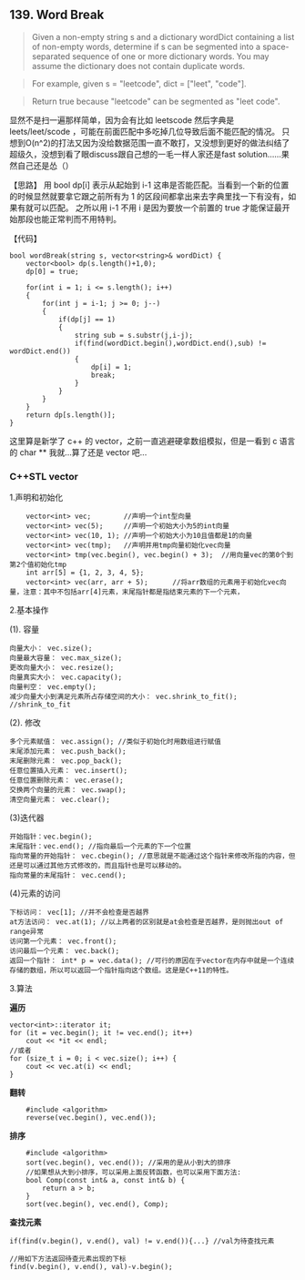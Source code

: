 ## 139. Word Break

>  Given a non-empty string s and a dictionary wordDict containing a list of non-empty words, determine if s can be segmented into a space-separated sequence of one or more dictionary words. You may assume the dictionary does not contain duplicate words.

>For example, given
>s = "leetcode",
>dict = ["leet", "code"].

>Return true because "leetcode" can be segmented as "leet code". 

显然不是扫一遍那样简单，因为会有比如 leetscode 然后字典是 leets/leet/scode ，可能在前面匹配中多吃掉几位导致后面不能匹配的情况。
只想到O(n^2)的打法又因为没给数据范围一直不敢打，又没想到更好的做法纠结了超级久，没想到看了眼discuss跟自己想的一毛一样人家还是fast solution……果然自己还是怂（）

【思路】
用 bool dp[i] 表示从起始到 i-1 这串是否能匹配。当看到一个新的位置的时候显然就要拿它跟之前所有为 1 的区段间都拿出来去字典里找一下有没有，如果有就可以匹配。
之所以用 i-1 不用 i 是因为要放一个前置的 true 才能保证最开始那段也能正常判而不用特判。

【代码】
```
bool wordBreak(string s, vector<string>& wordDict) {
	vector<bool> dp(s.length()+1,0);
	dp[0] = true;
	
	for(int i = 1; i <= s.length(); i++)
	{
		for(int j = i-1; j >= 0; j--)
		{
			if(dp[j] == 1) 
			{
				string sub = s.substr(j,i-j);
				if(find(wordDict.begin(),wordDict.end(),sub) != wordDict.end()) 
				{
					dp[i] = 1;
					break;
				}
			}
		}  	
	}
	return dp[s.length()];  
}
```

这里算是新学了 c++ 的 vector，之前一直逃避硬拿数组模拟，但是一看到 c 语言的 char ** 我就...算了还是 vector 吧...

### **C++STL vector**

1.声明和初始化

```
    vector<int> vec;        //声明一个int型向量
    vector<int> vec(5);     //声明一个初始大小为5的int向量
    vector<int> vec(10, 1); //声明一个初始大小为10且值都是1的向量
    vector<int> vec(tmp);   //声明并用tmp向量初始化vec向量
    vector<int> tmp(vec.begin(), vec.begin() + 3);  //用向量vec的第0个到第2个值初始化tmp
    int arr[5] = {1, 2, 3, 4, 5};   
    vector<int> vec(arr, arr + 5);      //将arr数组的元素用于初始化vec向量，注意：其中不包括arr[4]元素，末尾指针都是指结束元素的下一个元素，
```

2.基本操作

(1). 容量

    向量大小： vec.size();
    向量最大容量： vec.max_size();
    更改向量大小： vec.resize();
    向量真实大小： vec.capacity();
    向量判空： vec.empty();
    减少向量大小到满足元素所占存储空间的大小： vec.shrink_to_fit(); //shrink_to_fit

(2). 修改

    多个元素赋值： vec.assign(); //类似于初始化时用数组进行赋值
    末尾添加元素： vec.push_back();
    末尾删除元素： vec.pop_back();
    任意位置插入元素： vec.insert();
    任意位置删除元素： vec.erase();
    交换两个向量的元素： vec.swap();
    清空向量元素： vec.clear();

(3)迭代器

    开始指针：vec.begin();
    末尾指针：vec.end(); //指向最后一个元素的下一个位置
    指向常量的开始指针： vec.cbegin(); //意思就是不能通过这个指针来修改所指的内容，但还是可以通过其他方式修改的，而且指针也是可以移动的。
    指向常量的末尾指针： vec.cend();

(4)元素的访问

    下标访问： vec[1]; //并不会检查是否越界
    at方法访问： vec.at(1); //以上两者的区别就是at会检查是否越界，是则抛出out of range异常
    访问第一个元素： vec.front();
    访问最后一个元素： vec.back();
    返回一个指针： int* p = vec.data(); //可行的原因在于vector在内存中就是一个连续存储的数组，所以可以返回一个指针指向这个数组。这是是C++11的特性。

3.算法

**遍历**
```
vector<int>::iterator it;
for (it = vec.begin(); it != vec.end(); it++)
    cout << *it << endl;
//或者
for (size_t i = 0; i < vec.size(); i++) {
    cout << vec.at(i) << endl;
}
```
**翻转**

```
    #include <algorithm>
    reverse(vec.begin(), vec.end());
```
**排序**
```
    #include <algorithm>
    sort(vec.begin(), vec.end()); //采用的是从小到大的排序
    //如果想从大到小排序，可以采用上面反转函数，也可以采用下面方法:
    bool Comp(const int& a, const int& b) {
        return a > b;
    }
    sort(vec.begin(), vec.end(), Comp);
```
**查找元素**

```
if(find(v.begin(), v.end(), val) != v.end()){...} //val为待查找元素

//用如下方法返回待查元素出现的下标
find(v.begin(), v.end(), val)-v.begin();
```
